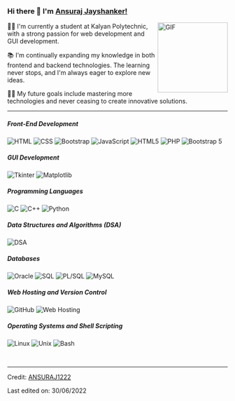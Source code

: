 ### Hi there 👋 I'm [Ansuraj Jayshanker!](https://github.com/ANSURAJ1222/ANSURAJ1222/)
<img align="right" alt="GIF" height="160px" src="https://media.giphy.com/media/Ah3zHH7hvsSB2/giphy.gif" />
👨‍💻 I'm currently a student at Kalyan Polytechnic, with a strong passion for web development and GUI development.

📚 I'm continually expanding my knowledge in both frontend and backend technologies. The learning never stops, and I'm always eager to explore new ideas.

💪🏼 My future goals include mastering more technologies and never ceasing to create innovative solutions.

---

##### Front-End Development

![HTML](https://img.shields.io/badge/-HTML-000000?style=flat&logo=html5)
![CSS](https://img.shields.io/badge/-CSS-000000?style=flat&logo=CSS3)
![Bootstrap](https://img.shields.io/badge/-Bootstrap-000000?style=flat&logo=bootstrap)
![JavaScript](https://img.shields.io/badge/-JavaScript-000000?style=flat&logo=javascript)
![HTML5](https://img.shields.io/badge/-HTML5-000000?style=flat&logo=html5)
![PHP](https://img.shields.io/badge/-PHP-000000?style=flat&logo=php)
![Bootstrap 5](https://img.shields.io/badge/-Bootstrap%205-000000?style=flat&logo=bootstrap)

##### GUI Development

![Tkinter](https://img.shields.io/badge/-Tkinter-000000?style=flat)
![Matplotlib](https://img.shields.io/badge/-Matplotlib-000000?style=flat)

##### Programming Languages

![C](https://img.shields.io/badge/-C-000000?style=flat&logo=c)
![C++](https://img.shields.io/badge/-C++-000000?style=flat&logo=c%2B%2B)
![Python](https://img.shields.io/badge/-Python-000000?style=flat&logo=python)

##### Data Structures and Algorithms (DSA)

![DSA](https://img.shields.io/badge/-DSA-000000?style=flat)

##### Databases

![Oracle](https://img.shields.io/badge/-Oracle-000000?style=flat)
![SQL](https://img.shields.io/badge/-SQL-000000?style=flat)
![PL/SQL](https://img.shields.io/badge/-PL/SQL-000000?style=flat)
![MySQL](https://img.shields.io/badge/-MySQL-000000?style=flat)

##### Web Hosting and Version Control

![GitHub](https://img.shields.io/badge/-GitHub-000000?style=flat&logo=github)
![Web Hosting](https://img.shields.io/badge/-Web%20Hosting-000000?style=flat)

##### Operating Systems and Shell Scripting

![Linux](https://img.shields.io/badge/-Linux-000000?style=flat)
![Unix](https://img.shields.io/badge/-Unix-000000?style=flat)
![Bash](https://img.shields.io/badge/-Bash-000000?style=flat)


<br/>

---

Credit: [ANSURAJ1222](https://github.com/ANSURAJ1222)

Last edited on: 30/06/2022
